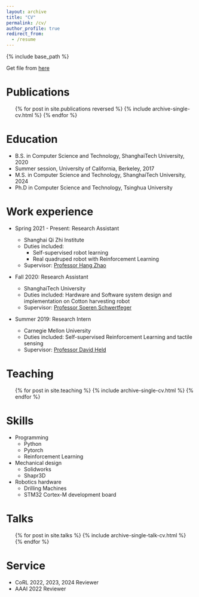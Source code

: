 ```yaml
---
layout: archive
title: "CV"
permalink: /cv/
author_profile: true
redirect_from:
  - /resume
---
```


{% include base_path %}

Get file from [here](/files/ZiwenZhuang_CV.pdf)

Publications
======
  <ul>{% for post in site.publications reversed %}
    {% include archive-single-cv.html %}
  {% endfor %}</ul>

Education
======
* B.S. in Computer Science and Technology, ShanghaiTech University, 2020
* Summer session, University of California, Berkeley, 2017
* M.S. in Computer Science and Technology, ShanghaiTech University, 2024
* Ph.D in Computer Science and Technology, Tsinghua University

Work experience
======
* Spring 2021 - Present: Research Assistant
  * Shanghai Qi Zhi Institute
  * Duties included:
    * Self-supervised robot learning
    * Real quadruped robot with Reinforcement Learning
  * Supervisor: [Professor Hang Zhao](https://hangzhaomit.github.io)

* Fall 2020: Research Assistant
  * ShanghaiTech University
  * Duties included: Hardware and Software system design and implementation on Cotton harvesting robot
  * Supervisor: [Professor Soeren Schwertfeger](https://robotics.shanghaitech.edu.cn/people/soeren)

* Summer 2019: Research Intern
  * Carnegie Mellon University
  * Duties included: Self-supervised Reinforcement Learning and tactile sensing
  * Supervisor: [Professor David Held](https://davheld.github.io)
  
Teaching
======
  <ul>{% for post in site.teaching %}
    {% include archive-single-cv.html %}
  {% endfor %}</ul>
  
Skills
======
* Programming
  * Python
  * Pytorch
  * Reinforcement Learning
* Mechanical design
  * Solidworks
  * Shapr3D
* Robotics hardware
  * Drilling Machines
  * STM32 Cortex-M development board
  
Talks
======
  <ul>{% for post in site.talks %}
    {% include archive-single-talk-cv.html %}
  {% endfor %}</ul>
  
Service
======
* CoRL 2022, 2023, 2024 Reviewer
* AAAI 2022 Reviewer
